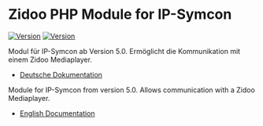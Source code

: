Zidoo PHP Module for IP-Symcon
===
[![Version](https://img.shields.io/badge/Symcon-PHPModul-red.svg)](https://www.symcon.de/service/dokumentation/entwicklerbereich/sdk-tools/sdk-php/)
[![Version](https://img.shields.io/badge/Symcon%20Version-5.0%20%3E-green.svg)](https://www.symcon.de/forum/threads/38222-IP-Symcon-5-0-verf%C3%BCgbar)

Modul für IP-Symcon ab Version 5.0. Ermöglicht die Kommunikation mit einem Zidoo Mediaplayer.

 - [Deutsche Dokumentation](docs/de/README.md "Deutsche Dokumentation")
 
Module for IP-Symcon from version 5.0. Allows communication with a Zidoo Mediaplayer.

 - [English Documentation](docs/en/README.md "English documentation") 



